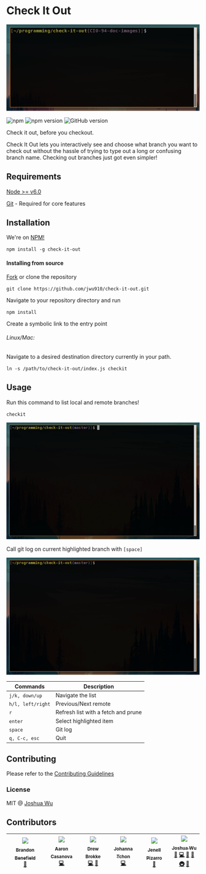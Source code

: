 # Check It Out
![Check It Out](docs/assets/images/checkit-intro.gif)

![npm](https://img.shields.io/npm/dt/check-it-out.svg)
![npm version](https://badge.fury.io/js/check-it-out.svg)
![GitHub version](https://badge.fury.io/gh/jwu910%2Fcheck-it-out.svg)

Check it out, before you checkout.

Check It Out lets you interactively see and choose what branch you want to check out without the hassle of trying to type out a long or confusing branch name. Checking out branches just got even simpler!

## Requirements
[Node >= v6.0](https://nodejs.org/en/blog/release/v6.0.0/)

[Git](https://git-scm.com/book/en/v2/Getting-Started-Installing-Git) - Required for core features

## Installation
We're on [NPM!](https://www.npmjs.org/package/check-it-out)
```
npm install -g check-it-out
```

#### Installing from source
[Fork](https://github.com/jwu910/check-it-out#fork-destination-box) or clone the repository
```
git clone https://github.com/jwu910/check-it-out.git
```

Navigate to your repository directory and run
```
npm install
```

Create a symbolic link to the entry point

###### Linux/Mac:
Navigate to a desired destination directory currently in your path.
```
ln -s /path/to/check-it-out/index.js checkit
```

## Usage
Run this command to list local and remote branches!
```
checkit
```

![Check It Out Usage](docs/assets/images/checkit-usage.gif)

Call git log on current highlighted branch with `[space]`

![Quick Git Log!](docs/assets/images/checkit-log.gif)


| Commands | Description |
| -------- | ------------ |
|`j/k, down/up`| Navigate the list |
|`h/l, left/right`| Previous/Next remote |
|`r`| Refresh list with a fetch and prune |
|`enter`| Select highlighted item |
|`space`| Git log |
|`q, C-c, esc`| Quit |

## Contributing
Please refer to the [Contributing Guidelines](./CONTRIBUTING.md)

### License
MIT @ [Joshua Wu](https://www.npmjs.com/~jwu910)

## Contributors

<!-- ALL-CONTRIBUTORS-LIST:START - Do not remove or modify this section -->
<!-- prettier-ignore -->
| [<img src="https://avatars0.githubusercontent.com/u/29239201?v=4" width="80px;"/><br /><sub><b>Brandon Benefield</b></sub>](https://www.bbenefield.com)<br />[📖](https://github.com/jwu910/check-it-out/commits?author=bbenefield89 "Documentation") | [<img src="https://avatars1.githubusercontent.com/u/32409546?v=4" width="80px;"/><br /><sub><b>Aaron Casanova</b></sub>](https://github.com/casyjs)<br />[💻](https://github.com/jwu910/check-it-out/commits?author=casyjs "Code") | [<img src="https://avatars1.githubusercontent.com/u/6403097?v=4" width="80px;"/><br /><sub><b>Drew Brokke</b></sub>](https://github.com/drewbrokke)<br />[💻](https://github.com/jwu910/check-it-out/commits?author=drewbrokke "Code") [🤔](#ideas-drewbrokke "Ideas, Planning, & Feedback") | [<img src="https://avatars3.githubusercontent.com/u/35710155?v=4" width="80px;"/><br /><sub><b>Johanna Tchon</b></sub>](https://github.com/jotchon)<br />[💻](https://github.com/jwu910/check-it-out/commits?author=jotchon "Code") | [<img src="https://avatars1.githubusercontent.com/u/18720522?v=4" width="80px;"/><br /><sub><b>Jenell Pizarro</b></sub>](https://www.jenellpizarro.com/)<br />[📖](https://github.com/jwu910/check-it-out/commits?author=nellarro "Documentation") | [<img src="https://avatars2.githubusercontent.com/u/12107969?v=4" width="80px;"/><br /><sub><b>Joshua Wu</b></sub>](http://www.linkedin.com/in/wujoshua)<br />[🐛](https://github.com/jwu910/check-it-out/issues?q=author%3Ajwu910 "Bug reports") [💻](https://github.com/jwu910/check-it-out/commits?author=jwu910 "Code") [📖](https://github.com/jwu910/check-it-out/commits?author=jwu910 "Documentation") [🤔](#ideas-jwu910 "Ideas, Planning, & Feedback") [🚇](#infra-jwu910 "Infrastructure (Hosting, Build-Tools, etc)") [👀](#review-jwu910 "Reviewed Pull Requests") |
| :---: | :---: | :---: | :---: | :---: | :---: |
<!-- ALL-CONTRIBUTORS-LIST:END -->
